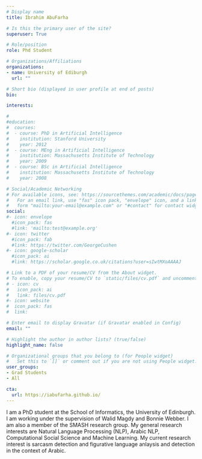 ```yaml
---
# Display name
title: Ibrahim AbuFarha

# Is this the primary user of the site?
superuser: True 

# Role/position
role: Phd Student

# Organizations/Affiliations
organizations:
- name: University of Ediburgh
  url: ""

# Short bio (displayed in user profile at end of posts)
bio: 

interests:

#
#education:
#  courses:
#  - course: PhD in Artificial Intelligence
#    institution: Stanford University
#    year: 2012
#  - course: MEng in Artificial Intelligence
#    institution: Massachusetts Institute of Technology
#    year: 2009
#  - course: BSc in Artificial Intelligence
#    institution: Massachusetts Institute of Technology
#    year: 2008

# Social/Academic Networking
# For available icons, see: https://sourcethemes.com/academic/docs/page-builder/#icons
#   For an email link, use "fas" icon pack, "envelope" icon, and a link in the
#   form "mailto:your-email@example.com" or "#contact" for contact widget.
social:
#- icon: envelope
  #icon_pack: fas
  #link: 'mailto:test@example.org'
#- icon: twitter
  #icon_pack: fab
  #link: https://twitter.com/GeorgeCushen
#- icon: google-scholar
  #icon_pack: ai
  #link: https://scholar.google.co.uk/citations?user=sIwtMXoAAAAJ

# Link to a PDF of your resume/CV from the About widget.
# To enable, copy your resume/CV to `static/files/cv.pdf` and uncomment the lines below.
# - icon: cv
#   icon_pack: ai
#   link: files/cv.pdf
#- icon: website
#  icon_pack: fas
#  link: 

# Enter email to display Gravatar (if Gravatar enabled in Config)
email: ""

# Highlight the author in author lists? (true/false)
highlight_name: false

# Organizational groups that you belong to (for People widget)
#   Set this to `[]` or comment out if you are not using People widget.
user_groups:
- Grad Students
- All 

cta:
  url: https://iabufarha.github.io/
---
```


I am a PhD student at the School of Informatics, the University of Edinburgh. I am working under the supervision of Walid Magdy and Bonnie Webber. I am also a member of the SMASH research group. My general research interests are Natural Language Processing (NLP), Arabic NLP, Computational Social Science and Machine Learning. My current research interest is sarcasm detection and figurative language anlaysis and detection in the context of Arabic.